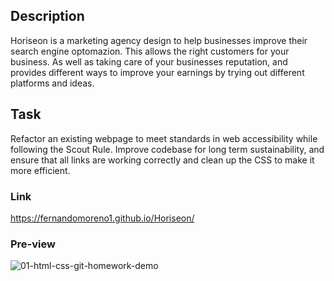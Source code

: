 ## Description
Horiseon is a marketing agency design to help businesses improve their search engine optomazion. This allows the right customers for your business. As well as taking care of your businesses reputation, and provides different ways to improve your earnings by trying out different platforms and ideas.

## Task
Refactor an existing webpage to meet standards in web accessibility while following the Scout Rule. Improve codebase for long term sustainability, and ensure that all links are working correctly and clean up the CSS to make it more efficient.

### Link
https://fernandomoreno1.github.io/Horiseon/

### Pre-view
![01-html-css-git-homework-demo](https://user-images.githubusercontent.com/94732823/147692607-d084b3a8-d7c1-4c0b-978f-62cbf6616412.png)

